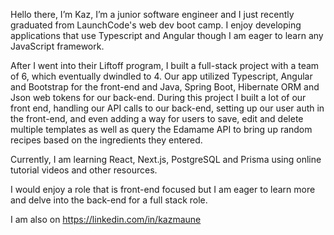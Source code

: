 Hello there, I’m Kaz, I’m a junior software engineer and I just recently graduated
from LaunchCode's web dev boot camp. I enjoy developing applications that
use Typescript and Angular though I am eager to learn any JavaScript
framework.

After I went into their Liftoff program, I built a full-stack project with a team of 6,
which eventually dwindled to 4. Our app utilized Typescript, Angular and
Bootstrap for the front-end and Java, Spring Boot, Hibernate ORM and Json web
tokens for our back-end. During this project I built a lot of our front end, handling
our API calls to our back-end, setting up our user auth in the front-end, and even
adding a way for users to save, edit and delete multiple templates as well as
query the Edamame API to bring up random recipes based on the ingredients
they entered.

Currently, I am learning React, Next.js, PostgreSQL and Prisma using online
tutorial videos and other resources.

I would enjoy a role that is front-end focused but I am eager to learn more and
delve into the back-end for a full stack role.

I am also on https://linkedin.com/in/kazmaune
